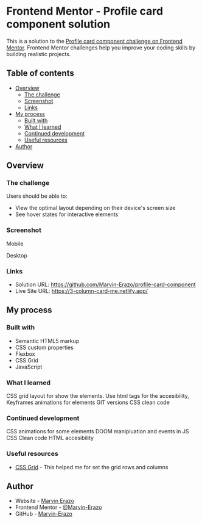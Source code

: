 # Frontend Mentor - Profile card component solution

This is a solution to the [Profile card component challenge on Frontend Mentor](https://www.frontendmentor.io/challenges/profile-card-component-cfArpWshJ). Frontend Mentor challenges help you improve your coding skills by building realistic projects. 

## Table of contents

- [Overview](#overview)
  - [The challenge](#the-challenge)
  - [Screenshot](#screenshot)
  - [Links](#links)
- [My process](#my-process)
  - [Built with](#built-with)
  - [What I learned](#what-i-learned)
  - [Continued development](#continued-development)
  - [Useful resources](#useful-resources)
- [Author](#author)

## Overview

### The challenge

Users should be able to:

- View the optimal layout depending on their device's screen size
- See hover states for interactive elements

### Screenshot

Mobile



Desktop


### Links

- Solution URL: https://github.com/Marvin-Erazo/profile-card-component
- Live Site URL: https://3-column-card-me.netlify.app/

## My process

### Built with

- Semantic HTML5 markup
- CSS custom properties
- Flexbox
- CSS Grid
- JavaScript
### What I learned

CSS grid layout for show the elements. Use html tags for the accesibility, Keyframes animations for elements
GIT versions
CSS clean code

### Continued development

CSS animations for some elements
DOOM manipluation and events in JS
CSS Clean code
HTML accesibility

### Useful resources

- [CSS Grid](https://developer.mozilla.org/es/docs/Web/CSS/CSS_Grid_Layout) - This helped me for set the grid rows and columns

## Author

- Website - [Marvin Erazo](https://marvin-erazo.github.io/)
- Frontend Mentor - [@Marvin-Erazo](https://www.frontendmentor.io/profile/Marvin-Erazo)
- GitHub - [Marvin-Erazo](https://github.com/Marvin-Erazo)
